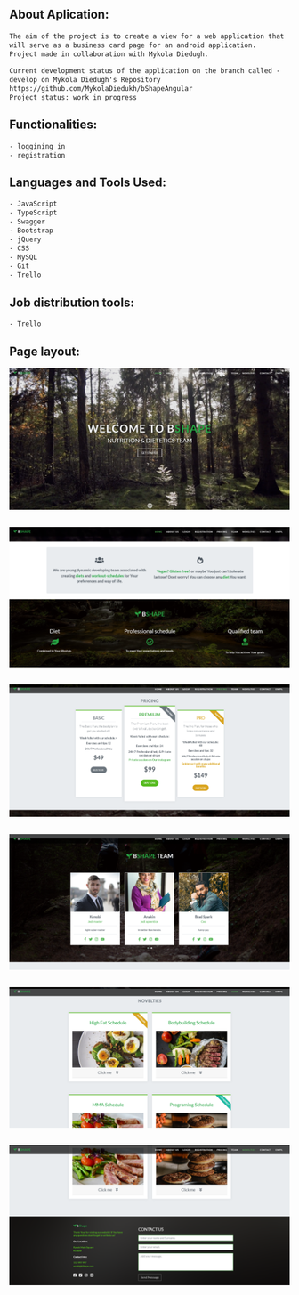 ## About Aplication:
````
The aim of the project is to create a view for a web application that will serve as a business card page for an android application.
Project made in collaboration with Mykola Diedugh.
````
````
Current development status of the application on the branch called - develop on Mykola Diedugh's Repository 
https://github.com/MykolaDiedukh/bShapeAngular
Project status: work in progress
````

## Functionalities:

````
- loggining in
- registration
````


## Languages and Tools Used:

````
- JavaScript
- TypeScript
- Swagger 
- Bootstrap
- jQuery
- CSS
- MySQL
- Git
- Trello
````


## Job distribution tools:
````
- Trello
````

## Page layout:

![Screenshot](MainPage.png)
````
````
![Screenshot](midPage.png)
````
````
![Screenshot](mid2page.png)
````
````
![Screenshot](mid3page.png)
````
````
![Screenshot](mid4page.png)
````
````
![Screenshot](mid5page.png)
````
````
